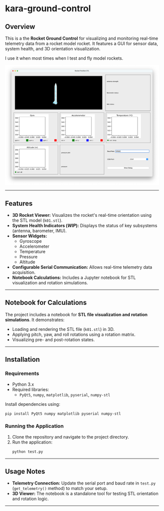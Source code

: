 # kara-ground-control

## Overview

This is a the **Rocket Ground Control** for visualizing and monitoring real-time telemetry data from a rocket model rocket.
It features a GUI for sensor data, system health, and 3D orientation visualization.

I use it when most times when I test and fly model rockets.

![screenshot.png](assets/screenshot.png)

---

## Features

- **3D Rocket Viewer:** Visualizes the rocket's real-time orientation using the STL model (`k01.stl`).
- **System Health Indicators (_WIP_):** Displays the status of key subsystems (antenna, barometer, IMU).
- **Sensor Widgets:** 
  - Gyroscope
  - Accelerometer
  - Temperature
  - Pressure
  - Altitude
- **Configurable Serial Communication:** Allows real-time telemetry data acquisition.
- **Notebook Calculations:** Includes a Jupyter notebook for STL visualization and rotation simulations.

---

## Notebook for Calculations

The project includes a notebook for **STL file visualization and rotation simulations**. It demonstrates:
- Loading and rendering the STL file (`k01.stl`) in 3D.
- Applying pitch, yaw, and roll rotations using a rotation matrix.
- Visualizing pre- and post-rotation states.

---

## Installation

### Requirements
- Python 3.x
- Required libraries:
  - `PyQt5`, `numpy`, `matplotlib`, `pyserial`, `numpy-stl`

Install dependencies using:
```bash
pip install PyQt5 numpy matplotlib pyserial numpy-stl
```

### Running the Application
1. Clone the repository and navigate to the project directory.
2. Run the application:
   ```bash
   python test.py
   ```

---

## Usage Notes

- **Telemetry Connection:** Update the serial port and baud rate in `test.py` (`get_telemetry()` method) to match your setup.
- **3D Viewer:** The notebook is a standalone tool for testing STL orientation and rotation logic.

---